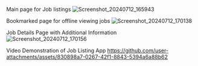 Main page for Job listings 
![Screenshot_20240712_165943](https://github.com/user-attachments/assets/ffd1ac21-9266-45db-a4e6-97ce67762a65)

Bookmarked page for offline viewing jobs
![Screenshot_20240712_170138](https://github.com/user-attachments/assets/49cf655b-9d49-4167-888f-4a243b00a302)

Job Details Page with Additional Information
![Screenshot_20240712_170156](https://github.com/user-attachments/assets/73c58fa1-37fc-45f8-a85c-65fd54e9b9a3)

Video Demonstration of Job Listing App
https://github.com/user-attachments/assets/830898a7-0267-42f1-8843-5394a6a88b62

